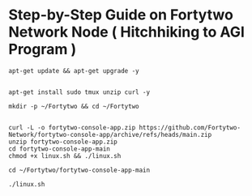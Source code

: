 # Step-by-Step Guide on Fortytwo Network Node ( Hitchhiking to AGI Program )

```
apt-get update && apt-get upgrade -y

```
```

apt-get install sudo tmux unzip curl -y
```
```
mkdir -p ~/Fortytwo && cd ~/Fortytwo
```
```

curl -L -o fortytwo-console-app.zip https://github.com/Fortytwo-Network/fortytwo-console-app/archive/refs/heads/main.zip
unzip fortytwo-console-app.zip
cd fortytwo-console-app-main
chmod +x linux.sh && ./linux.sh

```
```
cd ~/Fortytwo/fortytwo-console-app-main
```

```
./linux.sh
```
